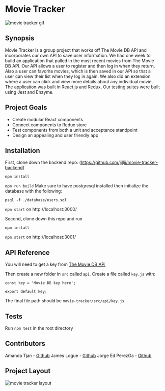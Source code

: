 # Movie Tracker

![movie tracker gif](./public/1.gif)

## Synopsis

Movie Tracker is a group project that works off The Movie DB API and incorporates our own API to save user information. We had one week to build an application that pulled in the most recent movies from The Movie DB API. Our API allows a user to register and then log in when they return. Also a user can favorite movies, which is then saved in our API so that a user can view their list when they log in again. We also did an extension where a user can click and view more details about any individual movie. The application was built in React.js and Redux. Our testing suites were built using Jest and Enzyme.

## Project Goals

* Create modular React components
* Connect components to Redux store
* Test components from both a unit and acceptance standpoint
* Design an appealing and user friendly app

## Installation

First, clone down the backend repo: (https://github.com/jjlljj/movie-tracker-backend)

`npm install`

`npm run build`
Make sure to have postgresql installed then initialize the database with the following:

`psql -f ./database/users.sql`

`npm start` on http://localhost:3000/

Second, clone down this repo and run

`npm install`

`npm start` on http://localhost:3001/

## API Reference

You will need to get a key from [The Movie DB API](https://www.themoviedb.org/documentation/api)

Then create a new folder in `src` called `api`.
Create a file called `key.js` with:
```
const key = 'Movie DB key here';

export default key;
```

The final file path should be `movie-tracker/src/api/key.js`.

## Tests

Run `npm test` in the root directory

## Contributors

Amanda Tjan - [Github](https://github.com/soytjan)
James Logue - [Github](https://github.com/jjlljj)
Jorge Ed PerezGa - [Github](https://github.com/JorgeEdPerezGa)

## Project Layout

![movie tracker layout](./public/MovieTrackerScreenshot.png)
